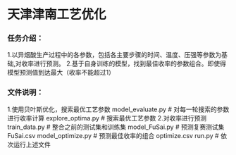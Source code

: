 # 天津津南工艺优化
### 任务介绍：
1.以异烟酸生产过程中的各参数，包括各主要步骤的时间、温度、压强等参数为基础,对收率进行预测。
2.基于自身训练的模型，找到最佳收率的参数组合。即使得模型预测值到达最大（收率不能超过1）


### 文件说明：
1.使用贝叶斯优化，搜索最优工艺参数
model_evaluate.py # 对每一轮搜索的参数进行收率计算
explore_optima.py # 搜索最优工艺参数
2.对收率进行预测
train_data.py  # 整合之前的测试集和训练集
model_FuSai.py # 预测复赛测试集 FuSai.csv
model_optimize.py # 预测最佳收率的组合 optimize.csv
run.py # 依次运行上述文件